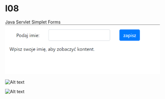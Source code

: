 # l08
Java Servlet Simplet Forms
![Alt text](src/main/zdj_1.png "Write name to see next steps.")

![Alt text](l08/src/main/zdj_2.png "Showing random images.")

![Alt text](l08/src/main/zdj_3.png "Showing random text.")
